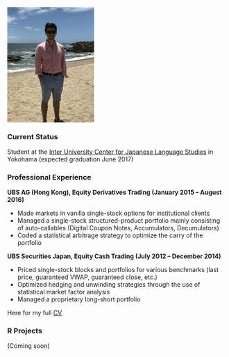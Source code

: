 
<img src="avatar1.JPG" width="200" align="middle">

### Current Status

Student at the [Inter University Center for Japanese Language Studies](https://web.stanford.edu/dept/IUC/cgi-bin/) in Yokohama (expected graduation June 2017) 

### Professional Experience

**UBS AG (Hong Kong), Equity Derivatives Trading (January 2015 – August 2016)**

+ Made markets in vanilla single-stock options for institutional clients
+ Managed a single-stock structured-product portfolio mainly consisting of auto-callables (Digital Coupon Notes, Accumulators, Decumulators)
+ Coded a statistical arbitrage strategy to optimize the carry of the portfolio

**UBS Securities Japan, Equity Cash Trading (July 2012 – December 2014)**

+ Priced single-stock blocks and portfolios for various benchmarks (last price, guaranteed VWAP, guaranteed close, etc.)
+ Optimized hedging and unwinding strategies through the use of statistical market factor analysis 
+ Managed a proprietary long-short portfolio 

Here for my full [CV](ResumeAnibal.pdf)

### R Projects

(Coming soon)

